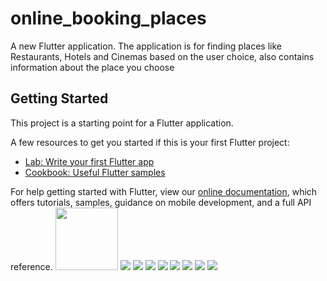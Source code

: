 # online_booking_places

A new Flutter application.
The application is for finding places like Restaurants, Hotels and Cinemas based on
the user choice, also contains information about the place you choose
## Getting Started

This project is a starting point for a Flutter application.

A few resources to get you started if this is your first Flutter project:

- [Lab: Write your first Flutter app](https://flutter.dev/docs/get-started/codelab)
- [Cookbook: Useful Flutter samples](https://flutter.dev/docs/cookbook)

For help getting started with Flutter, view our
[online documentation](https://flutter.dev/docs), which offers tutorials,
samples, guidance on mobile development, and a full API reference.
<img src="assets/appimages/Screenshot_20210728-213800.jpg" width="100" height="100">
![](assets/appimages/Screenshot_20210728-213812.jpg)
![](assets/appimages/Screenshot_20210728-213812.jpg)
![](assets/appimages/Screenshot_20210728-213902.jpg)
![](assets/appimages/Screenshot_20210728-214008.jpg)
![](assets/appimages/Screenshot_20210728-214017.jpg)
![](assets/appimages/Screenshot_20210728-214036.jpg)
![](assets/appimages/Screenshot_20210728-214053.jpg)
![](assets/appimages/Screenshot_20210728-214102.jpg)
